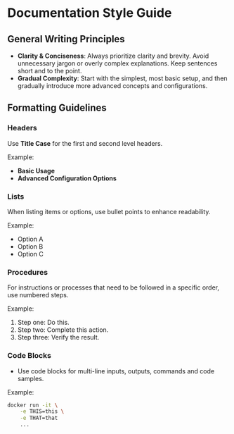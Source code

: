# Documentation Style Guide

## General Writing Principles

- **Clarity & Conciseness**: Always prioritize clarity and brevity. Avoid unnecessary jargon or overly complex explanations.
Keep sentences short and to the point.
- **Gradual Complexity**: Start with the simplest, most basic setup, and then gradually introduce more advanced
concepts and configurations.

## Formatting Guidelines

### Headers

Use **Title Case** for the first and second level headers.

Example:
  - **Basic Usage**
  - **Advanced Configuration Options**

### Lists

When listing items or options, use bullet points to enhance readability.

Example:
  - Option A
  - Option B
  - Option C

### Procedures

For instructions or processes that need to be followed in a specific order, use numbered steps.

Example:
  1. Step one: Do this.
  2. Step two: Complete this action.
  3. Step three: Verify the result.

### Code Blocks

* Use code blocks for multi-line inputs, outputs, commands and code samples.

Example:
```bash
docker run -it \
    -e THIS=this \
    -e THAT=that
    ...
```
